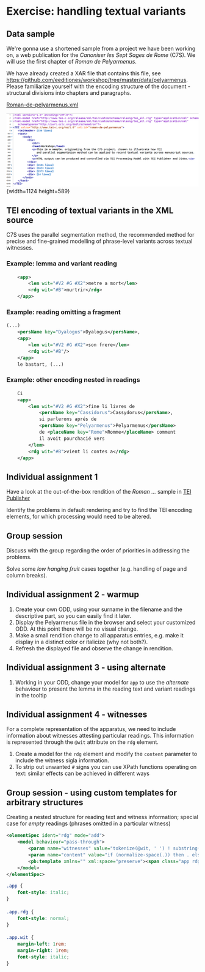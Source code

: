 # Exercise: handling textual variants

## Data sample

We're gonna use a shortened sample from a project we have been working on, a web publication for the *Canoniser les Sept Sages de Rome* (C7S). We will use the first chapter of _Roman de Pelyarmenus_.

We have already created a XAR file that contains this file, see https://github.com/eeditiones/workshop/tree/master/data/pelyarmenus. Please familiarize yourself with the encoding structure of the document - structural divisions into chapters and paragraphs.

[Roman-de-pelyarmenus.xml](https://github.com/eeditiones/workshop/tree/master/data/pelyarmenus/Roman-de-Pelyarmenus.xml)

![image](A4_Pelyarmenus.png){width=1124 height=589}


## TEI encoding of textual variants in the XML source

C7S uses the parallel segmentation method, the recommended method for precise and fine-grained modelling of phrase-level variants across textual witnesses.

### Example: lemma and variant reading

```xml
    <app>
        <lem wit="#V2 #G #X2">metre a mort</lem>
        <rdg wit="#B">murtrir</rdg>
    </app>
```

### Example: reading omitting a fragment

```xml
(...)
    <persName key="Dyalogus">Dyalogus</persName>, 
    <app>
        <lem wit="#V2 #G #X2">son frere</lem>
        <rdg wit="#B"/>
    </app> 
    le bastart, (...)
```

### Example: other encoding nested in readings

```xml
    Ci 
    <app>
        <lem wit="#V2 #G #X2">fine li livres de 
            <persName key="Cassidorus">Cassydorus</persName>, 
            si parlerons aprés de 
            <persName key="Pelyarmenus">Pelyarmenus</persName> 
            de <placeName key="Rome">Romme</placeName> comment
            il avoit pourchacié vers
        </lem>
        <rdg wit="#B">vient li contes a</rdg>
    </app>
```

## Individual assignment 1

Have a look at the out-of-the-box rendition of the *Roman ...* sample in [TEI Publisher](https://teipublisher.com/exist/apps/tei-publisher/playground/Roman-de-Pelyarmenus.xml)

Identify the problems in default rendering and try to find the TEI encoding elements, for which processing would need to be altered.

## Group session

Discuss with the group regarding the order of priorities in addressing the problems.

Solve some *low hanging fruit* cases together (e.g. handling of page and column breaks).

## Individual assignment 2 - warmup

1. Create your own ODD, using your surname in the filename and the descriptive part, so you can easily find it later.
3. Display the Pelyarmenus file in the browser and select your customized ODD. At this point there will be no visual change.
2. Make a small rendition change to all apparatus entries, e.g. make it display in a distinct color or italicize (why not both?).
4. Refresh the displayed file and observe the change in rendition.

## Individual assignment 3 - using alternate

1. Working in your ODD, change your model for `app` to use the *alternate* behaviour to present the lemma in the reading text and variant readings in the tooltip

## Individual assignment 4 - witnesses

For a complete representation of the apparatus, we need to include information about witnesses attesting particular readings. This information is represented through the `@wit` attribute on the `rdg` element.

1. Create a model for the `rdg` element and modify the `content` parameter to include the witness sigla information.
2. To strip out unwanted `#` signs you can use XPath functions operating on text: similar effects can be achieved in different ways

## Group session - using custom templates for arbitrary structures

Creating a nested structure for reading text and witness information; special case for *empty* readings (phrases omitted in a particular witness)

```xml
<elementSpec ident="rdg" mode="add">
    <model behaviour="pass-through">
        <param name="witnesses" value="tokenize(@wit, ' ') ! substring(., 2)"/>
        <param name="content" value="if (normalize-space(.)) then . else 'om. '"/>
        <pb:template xmlns="" xml:space="preserve"><span class="app rdg">[[content]] <span class="app wit">[[witnesses]]</span></span></pb:template>
    </model>
</elementSpec>
```

```css
.app {
    font-style: italic;
}

.app.rdg {
    font-style: normal;
}

.app.wit {
    margin-left: 1rem;
    margin-right: 1rem;
    font-style: italic;
}
```


